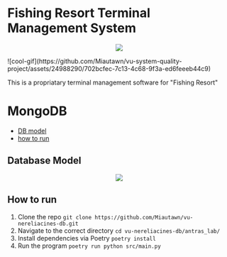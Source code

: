# Fishing Resort Terminal Management System
<p align="center">
  <img src="https://github.com/Miautawn/vu-system-quality-project/assets/24988290/d19b78e1-61a3-4274-a9e2-46160a3271eb">
</p>
![cool-gif](https://github.com/Miautawn/vu-system-quality-project/assets/24988290/702bcfec-7c13-4c68-9f3a-ed6feeeb44c9)

This is a propriatary terminal management software for "Fishing Resort"

# MongoDB
- [DB model](database_model)
- [how to run]()

## Database Model
<p align="center">
  <img src="https://user-images.githubusercontent.com/24988290/197361836-3d10a1be-0fcb-4c90-a73a-32b837730849.png">
</p>

## How to run
1. Clone the repo `git clone https://github.com/Miautawn/vu-nereliacines-db.git`
2. Navigate to the correct directory `cd vu-nereliacines-db/antras_lab/`
3. Install dependencies via Poetry `poetry install`
4. Run the program `poetry run python src/main.py`
